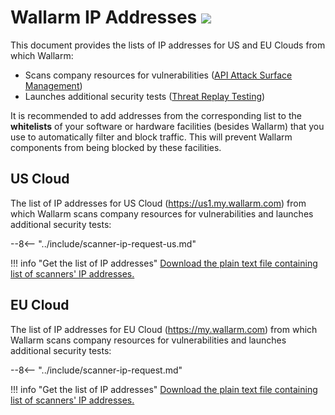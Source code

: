 [file-ips-list-us]: ../downloads/scanner-ip-addresses-us.txt
[file-ips-list-eu]: ../downloads/scanner-ip-addresses-eu.txt

# Wallarm IP Addresses <a href="../../about-wallarm/subscription-plans/#waap-and-advanced-api-security"><img src="../../images/api-security-tag.svg" style="border: none;"></a>

This document provides the lists of IP addresses for US and EU Clouds from which Wallarm:

* Scans company resources for vulnerabilities ([API Attack Surface Management](../api-attack-surface/security-issues.md))
* Launches additional security tests ([Threat Replay Testing](../vulnerability-detection/threat-replay-testing/overview.md))

It is recommended to add addresses from the corresponding list to the **whitelists** of your software or hardware facilities (besides Wallarm) that you use to automatically filter and block traffic. This will prevent Wallarm components from being blocked by these facilities.

## US Cloud

The list of IP addresses for US Cloud (https://us1.my.wallarm.com) from which Wallarm scans company resources for vulnerabilities and launches additional security tests:

--8<-- "../include/scanner-ip-request-us.md"

!!! info "Get the list of IP addresses"
    [Download the plain text file containing list of scanners' IP addresses.][file-ips-list-us]

## EU Cloud

The list of IP addresses for EU Cloud (https://my.wallarm.com) from which Wallarm scans company resources for vulnerabilities and launches additional security tests:

--8<-- "../include/scanner-ip-request.md"

!!! info "Get the list of IP addresses"
    [Download the plain text file containing list of scanners' IP addresses.][file-ips-list-eu]